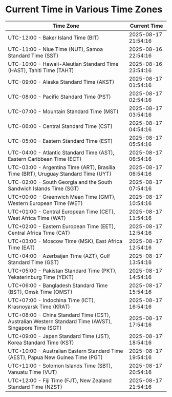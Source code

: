 # Current Time in Various Time Zones

| Time Zone | Current Time |
|-----------|--------------|
| UTC-12:00 - Baker Island Time (BIT) | 2025-08-17 21:54:16 |
| UTC-11:00 - Niue Time (NUT), Samoa Standard Time (SST) | 2025-08-16 22:54:16 |
| UTC-10:00 - Hawaii-Aleutian Standard Time (HAST), Tahiti Time (TAHT) | 2025-08-16 23:54:16 |
| UTC-09:00 - Alaska Standard Time (AKST) | 2025-08-17 01:54:16 |
| UTC-08:00 - Pacific Standard Time (PST) | 2025-08-17 02:54:16 |
| UTC-07:00 - Mountain Standard Time (MST) | 2025-08-17 03:54:16 |
| UTC-06:00 - Central Standard Time (CST) | 2025-08-17 04:54:16 |
| UTC-05:00 - Eastern Standard Time (EST) | 2025-08-17 05:54:16 |
| UTC-04:00 - Atlantic Standard Time (AST), Eastern Caribbean Time (ECT) | 2025-08-17 06:54:16 |
| UTC-03:00 - Argentina Time (ART), Brasília Time (BRT), Uruguay Standard Time (UYT) | 2025-08-17 06:54:16 |
| UTC-02:00 - South Georgia and the South Sandwich Islands Time (SGT) | 2025-08-17 07:54:16 |
| UTC±00:00 - Greenwich Mean Time (GMT), Western European Time (WET) | 2025-08-17 10:54:16 |
| UTC+01:00 - Central European Time (CET), West Africa Time (WAT) | 2025-08-17 11:54:16 |
| UTC+02:00 - Eastern European Time (EET), Central Africa Time (CAT) | 2025-08-17 12:54:16 |
| UTC+03:00 - Moscow Time (MSK), East Africa Time (EAT) | 2025-08-17 12:54:16 |
| UTC+04:00 - Azerbaijan Time (AZT), Gulf Standard Time (GST) | 2025-08-17 13:54:16 |
| UTC+05:00 - Pakistan Standard Time (PKT), Yekaterinburg Time (YEKT) | 2025-08-17 14:54:16 |
| UTC+06:00 - Bangladesh Standard Time (BST), Omsk Time (OMST) | 2025-08-17 15:54:16 |
| UTC+07:00 - Indochina Time (ICT), Krasnoyarsk Time (KRAT) | 2025-08-17 16:54:16 |
| UTC+08:00 - China Standard Time (CST), Australian Western Standard Time (AWST), Singapore Time (SGT) | 2025-08-17 17:54:16 |
| UTC+09:00 - Japan Standard Time (JST), Korea Standard Time (KST) | 2025-08-17 18:54:16 |
| UTC+10:00 - Australian Eastern Standard Time (AEST), Papua New Guinea Time (PGT) | 2025-08-17 19:54:16 |
| UTC+11:00 - Solomon Islands Time (SBT), Vanuatu Time (VUT) | 2025-08-17 20:54:16 |
| UTC+12:00 - Fiji Time (FJT), New Zealand Standard Time (NZST) | 2025-08-17 21:54:16 |

